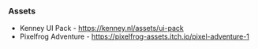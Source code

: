 

### Assets

 - Kenney UI Pack - https://kenney.nl/assets/ui-pack
 - Pixelfrog Adventure - https://pixelfrog-assets.itch.io/pixel-adventure-1
